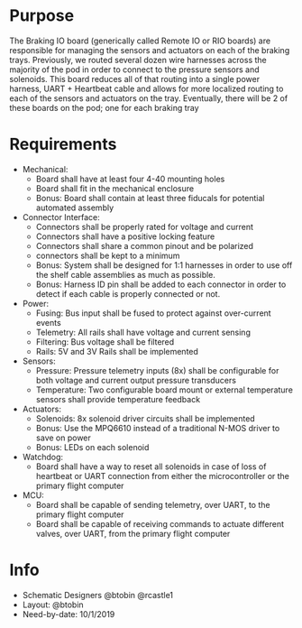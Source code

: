 # Purpose
The Braking IO board (generically called Remote IO or RIO boards) are responsible for managing the sensors and actuators on each of the braking trays. Previously, we routed several dozen wire harnesses across the majority of the pod in order to connect to the pressure sensors and solenoids. This board reduces all of that routing into a single power harness, UART + Heartbeat cable and allows for more localized routing to each of the sensors and actuators on the tray. Eventually, there will be 2 of these boards on the pod; one for each braking tray

# Requirements
* Mechanical:
   * Board shall have at least four 4-40 mounting holes
   * Board shall fit in the mechanical enclosure
   * Bonus: Board shall contain at least three fiducals for potential automated assembly
* Connector Interface: 
   * Connectors shall be properly rated for voltage and current
   * Connectors shall have a positive locking feature
   * Connectors shall share a common pinout and be polarized
   * connectors shall be kept to a minimum
   * Bonus: System shall be designed for 1:1 harnesses in order to use off the shelf cable assemblies as much as possible. 
   * Bonus: Harness ID pin shall be added to each connector in order to detect if each cable is properly connected or not. 
* Power:
   * Fusing: Bus input shall be fused to protect against over-current events
   * Telemetry: All rails shall have voltage and current sensing
   * Filtering: Bus voltage shall be filtered
   * Rails: 5V and 3V Rails shall be implemented
* Sensors:
   * Pressure: Pressure telemetry inputs (8x) shall be configurable for both voltage and current output pressure transducers
   * Temperature: Two configurable board mount or external temperature sensors shall provide temperature feedback
* Actuators:
  * Solenoids: 8x solenoid driver circuits shall be implemented
  * Bonus: Use the MPQ6610 instead of a traditional N-MOS driver to save on power
  * Bonus: LEDs on each solenoid
* Watchdog:
  * Board shall have a way to reset all solenoids in case of loss of heartbeat or UART connection from either the microcontroller or the primary flight computer
* MCU:
  * Board shall be capable of sending telemetry, over UART, to the primary flight computer
  * Board shall be capable of receiving commands to actuate different valves, over UART, from the primary flight computer
  
# Info
* Schematic Designers @btobin @rcastle1
* Layout: @btobin
* Need-by-date: 10/1/2019
